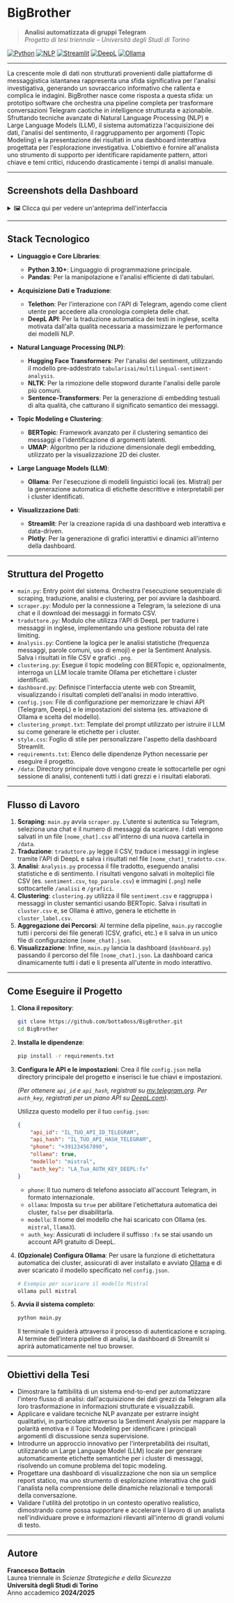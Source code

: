 # BigBrother

> **Analisi automatizzata di gruppi Telegram**  
> _Progetto di tesi triennale – Università degli Studi di Torino_

[![Python](https://img.shields.io/badge/Python-3.10+-blue.svg)](https://www.python.org/)
[![NLP](https://img.shields.io/badge/NLP-HuggingFace_Transformers-brightgreen)](https://huggingface.co/transformers/)
[![Streamlit](https://img.shields.io/badge/UI-Streamlit-red)](https://streamlit.io/)
[![DeepL](https://img.shields.io/badge/API-DeepL-blueviolet)](https://www.deepl.com/)
[![Ollama](https://img.shields.io/badge/LLM-Ollama-lightgrey)](https://ollama.com/)

---

La crescente mole di dati non strutturati provenienti dalle piattaforme di messaggistica istantanea rappresenta una sfida significativa per l'analisi investigativa, generando un sovraccarico informativo che rallenta e complica le indagini. BigBrother nasce come risposta a questa sfida: un prototipo software che orchestra una pipeline completa per trasformare conversazioni Telegram caotiche in intelligence strutturata e azionabile.
Sfruttando tecniche avanzate di Natural Language Processing (NLP) e Large Language Models (LLM), il sistema automatizza l'acquisizione dei dati, l'analisi del sentimento, il raggruppamento per argomenti (Topic Modeling) e la presentazione dei risultati in una dashboard interattiva progettata per l'esplorazione investigativa. L'obiettivo è fornire all'analista uno strumento di supporto per identificare rapidamente pattern, attori chiave e temi critici, riducendo drasticamente i tempi di analisi manuale.

---

## Screenshots della Dashboard

<details>
  <summary>🖼️ Clicca qui per vedere un'anteprima dell'interfaccia</summary>
  
  ### 1. Panoramica Generale
  *La dashboard offre una visione d'insieme con le metriche chiave: totale messaggi, numero di utenti e polarizzazione generale della chat. L'analisi degli utenti è organizzata in pratiche tab che mostrano messaggi, sentiment medio e uso di emoji per ciascun partecipante.*
  ![Panoramica della Dashboard](docs/images/01_panoramica.png)

  ---
  
  ### 2. Analisi Globale dei Contenuti
  *Visualizzazioni aggregate mostrano l'evoluzione del sentiment nel tempo e le parole più comuni utilizzate in tutta la chat, con uno slider interattivo per regolare il numero di parole visualizzate.*
  ![Analisi Temporale e Parole Comuni](docs/images/02_analisi_contenuto.png)

  ---

  ### 3. Analisi Dettagliata per Utente
  *Selezionando un utente dalla sidebar, è possibile esplorare in dettaglio la sua attività specifica attraverso tre diverse sezioni: parole più usate, andamento del sentiment personale ed emoji preferite.*

| Parole più Usate dall'Utente | Andamento del Sentiment Personale | Emoji più Utilizzate |
| :---: | :---: | :---: |
| ![Parole più usate da un utente](docs/images/03_utente_parole.png) | ![Sentiment di un utente nel tempo](docs/images/04_utente_sentiment.png) | ![Emoji più usate da un utente](docs/images/05_utente_emoji.png) |

  ---
  
  ### 4. Ricerca per Parole Chiave
  *Una potente funzionalità di ricerca permette di analizzare l'uso di parole chiave specifiche, mostrando chi le utilizza, con quale frequenza nel tempo e il contesto esatto dei messaggi, con le parole cercate evidenziate in rosso.*
  ![Funzionalità di Ricerca per Parole Chiave](docs/images/06_ricerca_keyword.png)

  ---
  
  ### 5. Analisi per Argomento (Clustering)
  *I messaggi vengono raggruppati in cluster tematici per identificare gli argomenti principali. La dashboard visualizza la distribuzione degli argomenti, il sentiment medio di ciascun cluster e una mappa interattiva per esplorare la vicinanza semantica dei messaggi.*
  ![Analisi dei Cluster](docs/images/07_cluster_analisi.png)

  ---

  ### 6. Esploratore di Cluster
  *È possibile selezionare un argomento specifico da un menu a tendina per analizzarne in dettaglio i messaggi, gli utenti più attivi e l'evoluzione della sua popolarità nel tempo.*
   ![Esploratore di Cluster](docs/images/08_esploratore_cluster.png)

</details>

---

## Stack Tecnologico

-   **Linguaggio e Core Libraries**:
    -   **Python 3.10+**: Linguaggio di programmazione principale.
    -   **Pandas**: Per la manipolazione e l'analisi efficiente di dati tabulari.

-   **Acquisizione Dati e Traduzione**:
    -   **Telethon**: Per l'interazione con l'API di Telegram, agendo come client utente per accedere alla cronologia completa delle chat.
    -   **DeepL API**: Per la traduzione automatica dei testi in inglese, scelta motivata dall'alta qualità necessaria a massimizzare le performance dei modelli NLP.

-   **Natural Language Processing (NLP)**:
    -   **Hugging Face Transformers**: Per l'analisi del sentiment, utilizzando il modello pre-addestrato `tabularisai/multilingual-sentiment-analysis`.
    -   **NLTK**: Per la rimozione delle stopword durante l'analisi delle parole più comuni.
    -   **Sentence-Transformers**: Per la generazione di embedding testuali di alta qualità, che catturano il significato semantico dei messaggi.

-   **Topic Modeling e Clustering**:
    -   **BERTopic**: Framework avanzato per il clustering semantico dei messaggi e l'identificazione di argomenti latenti.
    -   **UMAP**: Algoritmo per la riduzione dimensionale degli embedding, utilizzato per la visualizzazione 2D dei cluster.

-   **Large Language Models (LLM)**:
    -   **Ollama**: Per l'esecuzione di modelli linguistici locali (es. Mistral) per la generazione automatica di etichette descrittive e interpretabili per i cluster identificati.

-   **Visualizzazione Dati**:
    -   **Streamlit**: Per la creazione rapida di una dashboard web interattiva e data-driven.
    -   **Plotly**: Per la generazione di grafici interattivi e dinamici all'interno della dashboard.

---

## Struttura del Progetto

-   `main.py`: Entry point del sistema. Orchestra l'esecuzione sequenziale di scraping, traduzione, analisi e clustering, per poi avviare la dashboard.
-   `scraper.py`: Modulo per la connessione a Telegram, la selezione di una chat e il download dei messaggi in formato CSV.
-   `traduttore.py`: Modulo che utilizza l'API di DeepL per tradurre i messaggi in inglese, implementando una gestione robusta del rate limiting.
-   `Analysis.py`: Contiene la logica per le analisi statistiche (frequenza messaggi, parole comuni, uso di emoji) e per la Sentiment Analysis. Salva i risultati in file CSV e grafici `.png`.
-   `clustering.py`: Esegue il topic modeling con BERTopic e, opzionalmente, interroga un LLM locale tramite Ollama per etichettare i cluster identificati.
-   `dashboard.py`: Definisce l'interfaccia utente web con Streamlit, visualizzando i risultati completi dell'analisi in modo interattivo.
-   `config.json`: File di configurazione per memorizzare le chiavi API (Telegram, DeepL) e le impostazioni del sistema (es. attivazione di Ollama e scelta del modello).
-   `clustering_prompt.txt`: Template del prompt utilizzato per istruire il LLM su come generare le etichette per i cluster.
-   `style.css`: Foglio di stile per personalizzare l'aspetto della dashboard Streamlit.
-   `requirements.txt`: Elenco delle dipendenze Python necessarie per eseguire il progetto.
-   `/data`: Directory principale dove vengono create le sottocartelle per ogni sessione di analisi, contenenti tutti i dati grezzi e i risultati elaborati.

---

## Flusso di Lavoro

1.  **Scraping**: `main.py` avvia `scraper.py`. L'utente si autentica su Telegram, seleziona una chat e il numero di messaggi da scaricare. I dati vengono salvati in un file `[nome_chat].csv` all'interno di una nuova cartella in `/data`.
2.  **Traduzione**: `traduttore.py` legge il CSV, traduce i messaggi in inglese tramite l'API di DeepL e salva i risultati nel file `[nome_chat]_tradotto.csv`.
3.  **Analisi**: `Analysis.py` processa il file tradotto, eseguendo analisi statistiche e di sentimento. I risultati vengono salvati in molteplici file CSV (es. `sentiment.csv`, `top_parole.csv`) e immagini (`.png`) nelle sottocartelle `/analisi` e `/grafici`.
4.  **Clustering**: `clustering.py` utilizza il file `sentiment.csv` e raggruppa i messaggi in cluster semantici usando BERTopic. Salva i risultati in `cluster.csv` e, se Ollama è attivo, genera le etichette in `cluster_label.csv`.
5.  **Aggregazione dei Percorsi**: Al termine della pipeline, `main.py` raccoglie tutti i percorsi dei file generati (CSV, grafici, etc.) e li salva in un unico file di configurazione `[nome_chat].json`.
6.  **Visualizzazione**: Infine, `main.py` lancia la dashboard (`dashboard.py`) passando il percorso del file `[nome_chat].json`. La dashboard carica dinamicamente tutti i dati e li presenta all'utente in modo interattivo.

---

## Come Eseguire il Progetto

1.  **Clona il repository**:
    ```bash
    git clone https://github.com/botta0oss/BigBrother.git
    cd BigBrother
    ```

2.  **Installa le dipendenze**:
    ```bash
    pip install -r requirements.txt
    ```

3.  **Configura le API e le impostazioni**:
    Crea il file `config.json` nella directory principale del progetto e inserisci le tue chiavi e impostazioni.

    *(Per ottenere `api_id` e `api_hash`, registrati su [my.telegram.org](https://my.telegram.org/auth). Per `auth_key`, registrati per un piano API su [DeepL.com](https://www.deepl.com/pro-api)).*

    Utilizza questo modello per il tuo `config.json`:
    ```json
    {
        "api_id": "IL_TUO_API_ID_TELEGRAM",
        "api_hash": "IL_TUO_API_HASH_TELEGRAM",
        "phone": "+391234567890",
        "ollama": true,
        "modello": "mistral",
        "auth_key": "LA_Tua_AUTH_KEY_DEEPL:fx"
    }
    ```
    -   `phone`: Il tuo numero di telefono associato all'account Telegram, in formato internazionale.
    -   `ollama`: Imposta su `true` per abilitare l'etichettatura automatica dei cluster, `false` per disabilitarla.
    -   `modello`: Il nome del modello che hai scaricato con Ollama (es. `mistral`, `llama3`).
    -   `auth_key`: Assicurati di includere il suffisso `:fx` se stai usando un account API gratuito di DeepL.

4.  **(Opzionale) Configura Ollama**:
    Per usare la funzione di etichettatura automatica dei cluster, assicurati di aver installato e avviato [Ollama](https://ollama.com/) e di aver scaricato il modello specificato nel `config.json`.
    ```bash
    # Esempio per scaricare il modello Mistral
    ollama pull mistral
    ```

5.  **Avvia il sistema completo**:
    ```bash
    python main.py
    ```
    Il terminale ti guiderà attraverso il processo di autenticazione e scraping. Al termine dell'intera pipeline di analisi, la dashboard di Streamlit si aprirà automaticamente nel tuo browser.

---

## Obiettivi della Tesi

-   Dimostrare la fattibilità di un sistema end-to-end per automatizzare l'intero flusso di analisi: dall'acquisizione dei dati grezzi da Telegram alla loro trasformazione in informazioni strutturate e visualizzabili.
-   Applicare e validare tecniche NLP avanzate per estrarre insight qualitativi, in particolare attraverso la Sentiment Analysis per mappare la polarità emotiva e il Topic Modeling per identificare i principali argomenti di discussione senza supervisione.
-   Introdurre un approccio innovativo per l'interpretabilità dei risultati, utilizzando un Large Language Model (LLM) locale per generare automaticamente etichette semantiche per i cluster di messaggi, risolvendo un comune problema del topic modeling.
-   Progettare una dashboard di visualizzazione che non sia un semplice report statico, ma uno strumento di esplorazione interattiva che guidi l'analista nella comprensione delle dinamiche relazionali e temporali della conversazione.
-   Validare l'utilità del prototipo in un contesto operativo realistico, dimostrando come possa supportare e accelerare il lavoro di un analista nell'individuare prove e informazioni rilevanti all'interno di grandi volumi di testo.

---

## Autore

**Francesco Bottacin**  
Laurea triennale in _Scienze Strategiche e della Sicurezza_  
**Università degli Studi di Torino**  
Anno accademico **2024/2025**
